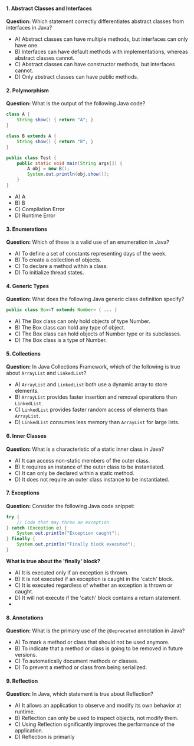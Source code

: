 
#### 1. Abstract Classes and Interfaces
**Question:** Which statement correctly differentiates abstract classes from interfaces in Java?
   - A) Abstract classes can have multiple methods, but interfaces can only have one.
   - B) Interfaces can have default methods with implementations, whereas abstract classes cannot.
   - C) Abstract classes can have constructor methods, but interfaces cannot.
   - D) Only abstract classes can have public methods.

#### 2. Polymorphism
**Question:** What is the output of the following Java code?

   ```java
   class A {
       String show() { return "A"; }
   }

   class B extends A {
       String show() { return "B"; }
   }

   public class Test {
       public static void main(String args[]) {
           A obj = new B();
           System.out.println(obj.show());
       }
   }
   ```
   - A) A
   - B) B
   - C) Compilation Error
   - D) Runtime Error

#### 3. Enumerations
**Question:** Which of these is a valid use of an enumeration in Java?
   - A) To define a set of constants representing days of the week.
   - B) To create a collection of objects.
   - C) To declare a method within a class.
   - D) To initialize thread states.

#### 4. Generic Types
**Question:** What does the following Java generic class definition specify?

   ```java
   public class Box<T extends Number> { ... }
   ```
   - A) The Box class can only hold objects of type Number.
   - B) The Box class can hold any type of object.
   - C) The Box class can hold objects of Number type or its subclasses.
   - D) The Box class is a type of Number.

#### 5. Collections
**Question:** In Java Collections Framework, which of the following is true about `ArrayList` and `LinkedList`?
   - A) `ArrayList` and `LinkedList` both use a dynamic array to store elements.
   - B) `ArrayList` provides faster insertion and removal operations than `LinkedList`.
   - C) `LinkedList` provides faster random access of elements than `ArrayList`.
   - D) `LinkedList` consumes less memory than `ArrayList` for large lists.

#### 6. Inner Classes
**Question:** What is a characteristic of a static inner class in Java?
   - A) It can access non-static members of the outer class.
   - B) It requires an instance of the outer class to be instantiated.
   - C) It can only be declared within a static method.
   - D) It does not require an outer class instance to be instantiated.

#### 7. Exceptions
**Question:** Consider the following Java code snippet:

   ```java
   try {
       // Code that may throw an exception
   } catch (Exception e) {
       System.out.println("Exception caught");
   } finally {
       System.out.println("Finally block executed");
   }
   ```

   **What is true about the 'finally' block?**
   - A) It is executed only if an exception is thrown.
   - B) It is not executed if an exception is caught in the 'catch' block.
   - C) It is executed regardless of whether an exception is thrown or caught.
   - D) It will not execute if the 'catch' block contains a return statement.
   - 
#### 8. Annotations
**Question:** What is the primary use of the `@Deprecated` annotation in Java?
   - A) To mark a method or class that should not be used anymore.
   - B) To indicate that a method or class is going to be removed in future versions.
   - C) To automatically document methods or classes.
   - D) To prevent a method or class from being serialized.

#### 9. Reflection
**Question:** In Java, which statement is true about Reflection?
   - A) It allows an application to observe and modify its own behavior at runtime.
   - B) Reflection can only be used to inspect objects, not modify them.
   - C) Using Reflection significantly improves the performance of the application.
   - D) Reflection is primarily
